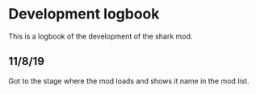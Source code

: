 # Development logbook
This is a logbook of the development of the shark mod.

## 11/8/19
Got to the stage where the mod loads and shows it name in the mod list.

